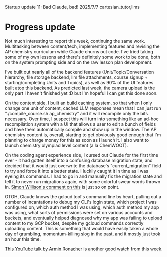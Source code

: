 Startup update 11: Bad Claude, bad!
2025/7/7
cartesian_tutor,llms

# Progress update

Not much interesting to report this week, continuing the same work. Multitasking between content/tech, implementing features and revising the AP chemistry curriculum while Claude churns out code. I've tried taking some of my own lessons and there's definitely some work to be done, both on the system prompting side and on the raw lesson plan development.

I've built out nearly all of the backend features (Unit/Topic/Conversation hierarchy, file storage backend, llm file attachments, course signup + starting/completing Units and Topics), as well as 90% of the UI features built atop this backend. As predicted last week, the camera upload is the only part I haven't finished yet :D but I'm hopeful I can get this done soon.

On the content side, I built an build caching system, so that when I only change one unit of content, cached LLM responses mean that I can just run "./compile_course.sh ap_chemistry" and it will recompile only the bits necessary. Over time, I suspect this will turn into something like an ad-hoc recompilation system with a UI that allows a user to edit a bunch of fields and have them automatically compile and show up in the window. The AP chemistry content is, overall, starting to get obviously good enough that I'm planning to charge money for this as soon as I launch it. I also want to launch chemistry olympiad level content (a la ChemWOOT). 

On the coding agent experience side, I cursed out Claude for the first time ever - it had gotten itself into a confusing database migration state, and decided that it would just overwrite the database's "current_migration" field to try and force it into a better state. I luckily caught it in time as I was eyeing its commands. I had to go in and manually fix the migration state and tell it to never run migrations again, with some colorful swear words thrown in. [Simon Willison's comment on this](https://simonwillison.net/2025/Jul/4/identify-solve-verify/#atom-everything) is just so on point.

OTOH, Claude knows the gcloud tool's command line by heart, pulling out a number of incantations to debug my CLI's login state, which project I was configured on, which auth method I was using, which auth method my app was using, what sorts of permissions were set on various accounts and buckets, and eventually helped diagnosed why my app was failing to upload content to my GCP bucket, despite my gcloud commands correctly uploading content. This is something that would have easily taken a whole day of grumbling, momentum-killing slog in the past, and it mostly just took an hour this time. 

[This YouTube talk by Armin Ronacher](https://www.youtube.com/watch?v=nfOVgz_omlU) is another good watch from this week.